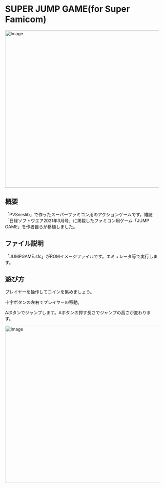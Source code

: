 # SUPER JUMP GAME(for Super Famicom)
<img width="560" height="515" alt="Image" src="https://github.com/user-attachments/assets/6a99699a-4017-4698-a599-59ed2f5d1ce4" />

## 概要
「PVSneslib」で作ったスーパーファミコン用のアクションゲームです。雑誌「日経ソフトウエア2021年3月号」に掲載したファミコン用ゲーム「JUMP GAME」を作者自らが移植しました。

## ファイル説明
「JUMPGAME.sfc」がROMイメージファイルです。エミュレータ等で実行します。

## 遊び方
プレイヤーを操作してコインを集めましょう。

十字ボタンの左右でプレイヤーの移動。

Aボタンでジャンプします。Aボタンの押す長さでジャンプの高さが変わります。

<img width="560" height="514" alt="Image" src="https://github.com/user-attachments/assets/154593b0-b411-4534-8864-ebd7bb614580" />
